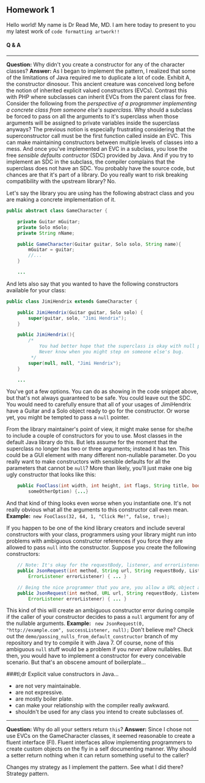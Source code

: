 ## Homework 1
Hello world! My name is Dr Read Me, MD. I am here today to present to you my latest work of `code formatting artwork!!`

#### Q & A
***
**Question:** Why didn't you create a constructor for any of the character classes?
**Answer:** As I began to implement the pattern, I realized that some of the limitations of Java required me to duplicate a lot of code. Exhibit A, the constructor dinosour.  This ancient creature was conceived long before the notion of inherited explicit valued constructors (EVCs). Contrast this with PHP where subclasses can inherit EVCs from the parent class for free. Consider the following from the _perspective of a programmer implementing a concrete class from someone else's superclass_. 
Why should a subclass be forced to pass on all the arguments to it's superclass when those arguments will be assigned to private variables inside the superclass anyways? The previous notion is especially frustrating considering that the superconstructor call must be the first function called inside an EVC.  This can make maintaining constructors between multiple levels of classes into a mess. And once you've implemented an EVC in a subclass, you lose the free *sensible defaults contructor* (SDC) provided by Java.  And if you try to implement an SDC in the subclass, the compiler complains that the superclass does not have an SDC.  You probably have the source code, but chances are that it's part of a library.  Do you really want to risk breaking compatibility with the upstream library? No.


Let's say the library you are using has the following abstract class and you are making a concrete implementation of it.  

```java
public abstract class GameCharacter {

    private Guitar mGuitar;
    private Solo mSolo;
    private String nName;

    public GameCharacter(Guitar guitar, Solo solo, String name){
        mGuitar = guitar;
        //...
    }

	...

```
And lets also say that you wanted to have the following constructors available for your class: 

```java
public class JimiHendrix extends GameCharacter {

    public JimiHendrix(Guitar guitar, Solo solo) {
        super(guitar, solo, "Jimi Hendrix");
    }

    public JimiHendrix(){
        /*
			You had better hope that the superclass is okay with null pointers.
			Never know when you might step on someone else's bug.
         */
        super(null, null, "Jimi Hendrix");
    }

	...

```

You've got a few options. You can do as showing in the code snippet above, but that's not always guaranteed to be safe. You could leave out the SDC. You would need to carefully ensure that all of your usages of JimiHendrix have a Guitar and a Solo object ready to go for the constructor. Or worse yet, you might be tempted to pass a `null` pointer. 

From the library maintainer's point of view, it might make sense for she/he to include a couple of constructors for you to use.  Most classes in the default Java library do this.  But lets assume for the moment that the superclass no longer has two or three arguments; instead it has ten.  This could be a GUI element with many different non-nullable parameter.  Do you really want to make constructors with sensible defaults for all the parameters that cannot be `null`? More than likely, you'll just make one big ugly constructor that looks like this:

```java
	public FooClass(int width, int height, int flags, String title, boolean closeOnTouch, boolean 
		someOtherOption) {...}
``` 
And that kind of thing looks even worse when you instantiate one. It's not really obvious what all the arguments to this constructor call even mean. **Example:**``` new FooClass(32, 64, 1, "Click Me!", false, true);``` 

If you happen to be one of the kind library creators and include several constructors with your class, programmers using your library might run into problems with ambiguous constructor references if you force they are allowed to pass `null` into the constructor. Suppose you create the following constructors:

```java	
	// Note: It's okay for the requestBody, listener, and errorListener arguments to be null. 
	public JsonRequest(int method, String url, String requestBody, Listener<T> listener,
		ErrorListener errorListener) { ... }

	// Being the nice programmer that you are, you allow a URL object as an alternative. 
	public JsonRequest(int method, URL url, String requestBody, Listener<T> listener,
		ErrorListener errorListener) { ... }

```

This kind of this will create an ambiguous constructor error during compile if the caller of your constructor decides to pass a `null` argument for any of the nullable arguments. **Example:** ` new JsonRequest(0, "http://example.com", successListener, null);` Don't believe me? Check out the `demo/passing_nulls_from_default_constructor` branch of my repository and try to compile it with Java 7.  Of course, none of this ambiguous `null` stuff would be a problem if you _never_ allow nullables. But then, you would have to implement a constructor for every conceivable scenario. But that's an obscene amount of boilerplate...  

###tl;dr
 Explicit value constructors in Java...
* are not very maintainable.
* are not expressive.
* are mostly boiler plate.
* can make your relationship with the compiler really awkward.
* shouldn't be used for any class you intend to create subclasses of. 

***

    
**Question:** Why do all your setters return `this`?
**Answer:** Since I chose not use EVCs on the GameCharacter classes, it seemed reasonable to create a fluent interface (FI).  Fluent interfaces allow implementing programmers to create custom objects on the fly in a self documenting manner.  Why should a setter return nothing when it can return something useful to the caller?


Changes my strategy as I implement the pattern.  See what I did there? Strategy pattern. 